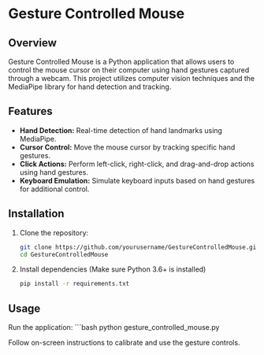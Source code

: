 # Gesture Controlled Mouse

## Overview
Gesture Controlled Mouse is a Python application that allows users to control the mouse cursor on their computer using hand gestures captured through a webcam. This project utilizes computer vision techniques and the MediaPipe library for hand detection and tracking.

## Features
- **Hand Detection:** Real-time detection of hand landmarks using MediaPipe.
- **Cursor Control:** Move the mouse cursor by tracking specific hand gestures.
- **Click Actions:** Perform left-click, right-click, and drag-and-drop actions using hand gestures.
- **Keyboard Emulation:** Simulate keyboard inputs based on hand gestures for additional control.

## Installation
1. Clone the repository:
   ```bash
   git clone https://github.com/yourusername/GestureControlledMouse.git
   cd GestureControlledMouse
2. Install dependencies (Make sure Python 3.6+ is installed)
   ```bash
   pip install -r requirements.txt

## Usage
Run the application:
         ```bash
        python gesture_controlled_mouse.py
        
Follow on-screen instructions to calibrate and use the gesture controls.
